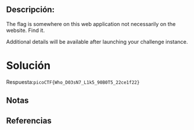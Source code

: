 ## Descripción:
The flag is somewhere on this web application not necessarily on the website. Find it.

Additional details will be available after launching your challenge instance.

# Solución
Respuesta:`picoCTF{Who_D03sN7_L1k5_90B0T5_22ce1f22}`

## Notas

## Referencias
 
